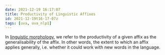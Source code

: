 ```yaml
---
date: 2021-12-19 16:17:07
title: Productivity of Linguistic Affixes
id: 2021-12-19t16-17-07z
tags: [uva, uva_nlp1]
---
```


In [linguistic morphology](./2021-12-19t15-59-10z.md), we refer to the
productivity of a given affix as the generalisability of the affix. In other
words, the extent to which an affix applies generally, i.e. whether it could
work with new words in the language.
